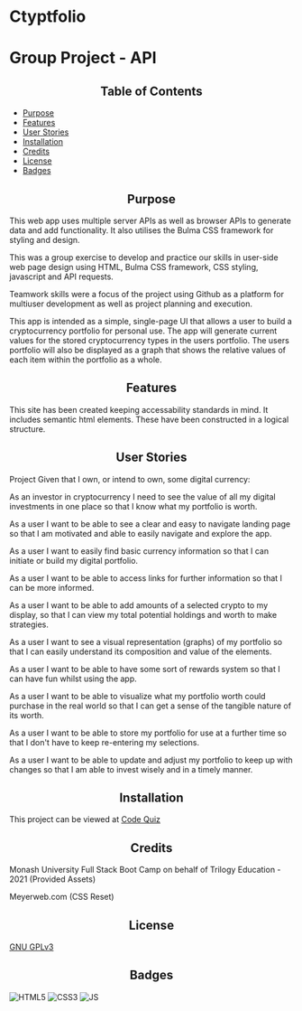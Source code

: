# Ctyptfolio


# Group Project - API

<h2 style="text-align:center"> Table of Contents </h2>

- [Purpose](#Purpose)
- [Features](#Features)
- [User Stories](#Stories)
- [Installation](#Installation)
- [Credits](#Credits)
- [License](#License)
- [Badges](#Badges)



## <h2 style="text-align:center" id="purpose">Purpose</h2>

This web app uses multiple server APIs as well as browser APIs to generate data and add functionality. It also utilises the Bulma CSS framework for styling and design.

This was a group exercise to develop and practice our skills in user-side web page design using HTML, Bulma CSS framework, CSS styling, javascript and API requests. 

Teamwork skills were a focus of the project using Github as a platform for multiuser development as well as project planning and execution.

This app is intended as a simple, single-page UI that allows a user to build a cryptocurrency portfolio for personal use. The app will generate current values for the stored cryptocurrency types in the users portfolio. The users portfolio will also be displayed as a graph that shows the relative values of each item within the portfolio as a whole.


## <h2 style="text-align:center" id="features">Features</h2>
This site has been created keeping accessability standards in mind.
It includes semantic html elements. These have been constructed in a logical structure. 

## <h2 style="text-align:center" id="Stories">User Stories</h2>
Project
Given that I own, or intend to own, some digital currency:

As an investor in cryptocurrency I need to see the value of all my digital investments in one place so that I know what my portfolio is worth.

As a user I want to be able to see a clear and easy to navigate landing page so that I am motivated and able to easily navigate and explore the app.

As a user I want to easily find basic currency information so that I can initiate or build my digital portfolio.

As a user I want to be able to access links for further information so that I can be more informed.

As a user I want to be able to add amounts of a selected crypto to my display, so that I can view my total potential holdings and worth to make strategies.

As a user I want to see a visual representation (graphs) of my portfolio so that I can easily understand its composition and value of the elements.

As a user I want to be able to have some sort of rewards system so that I can have fun whilst using the app.

As a user I want to be able to visualize what my portfolio worth could purchase in the real world so that I can get a sense of the tangible nature of its worth.

As a user I want to be able to store my portfolio for use at a further time so that I don't have to keep re-entering my selections.

As a user I want to be able to update and adjust my portfolio to keep up with changes so that I am able to invest wisely and in a timely manner.


## <h2 style="text-align:center" id="installation">Installation</h2> 
This project can be viewed at [Code Quiz]()


## <h2 style="text-align:center" id="credits"> Credits</h2>
Monash University Full Stack Boot Camp on behalf of Trilogy Education - 2021 (Provided Assets)

Meyerweb.com (CSS Reset)

## <h2 style="text-align:center">License</h2>
[GNU GPLv3](https://choosealicense.com/licenses/gpl-3.0/)

## <h2 style="text-align:center">Badges</h2>

<img alt="HTML5" src="https://img.shields.io/badge/html5-%23E34F26.svg?style=for-the-badge&logo=html5&logoColor=white"/>
<img alt="CSS3" src="https://img.shields.io/badge/css3-%231572B6.svg?style=for-the-badge&logo=css3&logoColor=white"/>
<img alt="JS" src="https://img.shields.io/badge/JavaScript-F7DF1E?style=for-the-badge&logo=javascript&logoColor=black"/>
